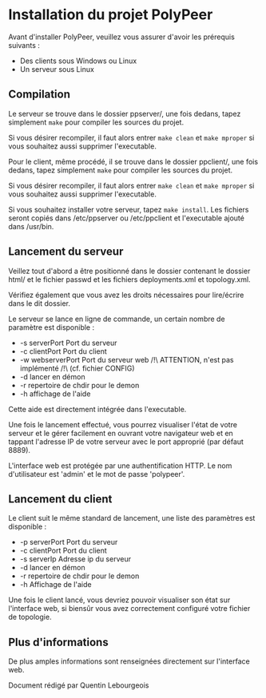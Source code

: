 Installation du projet PolyPeer
===============================

Avant d'installer PolyPeer, veuillez vous assurer d'avoir les prérequis suivants :

* Des clients sous Windows ou Linux
* Un serveur sous Linux

Compilation
--------------

Le serveur se trouve dans le dossier ppserver/, une fois dedans, tapez simplement `make`
pour compiler les sources du projet.

Si vous désirer recompiler, il faut alors entrer `make clean` et `make mproper` si vous
souhaitez aussi supprimer l'executable.

Pour le client, même procédé, il se trouve dans le dossier ppclient/, une fois dedans, 
tapez simplement `make` pour compiler les sources du projet.

Si vous désirer recompiler, il faut alors entrer `make clean` et `make mproper` si vous
souhaitez aussi supprimer l'executable.

Si vous souhaitez installer votre serveur, tapez `make install`. Les fichiers seront copiés
dans /etc/ppserver ou /etc/ppclient et l'executable ajouté dans /usr/bin.

Lancement du serveur
-----------------------

Veillez tout d'abord a être positionné dans le dossier contenant le dossier html/ et le fichier passwd et les fichiers deployments.xml et topology.xml.

Vérifiez également que vous avez les droits nécessaires pour lire/écrire dans le dit dossier.

Le serveur se lance en ligne de commande, un certain nombre de paramètre est disponible :

* -s serverPort Port du serveur
* -c clientPort Port du client
* -w webserverPort Port du serveur web /!\ ATTENTION, n'est pas implémenté /!\ (cf. fichier CONFIG)
* -d lancer en démon
* -r repertoire de chdir pour le demon
* -h affichage de l'aide

Cette aide est directement intégrée dans l'executable.

Une fois le lancement effectué, vous pourrez visualiser l'état de votre serveur et le gérer
facilement en ouvrant votre navigateur web et en tappant l'adresse IP de votre serveur avec
le port approprié (par défaut 8889).

L'interface web est protégée par une authentification HTTP. Le nom d'utilisateur est 'admin' et le mot
de passe 'polypeer'.

Lancement du client
----------------------

Le client suit le même standard de lancement, une liste des paramètres est disponible :

* -p serverPort Port du serveur
* -c clientPort Port du client
* -s serverIp Adresse ip du serveur
* -d lancer en démon
* -r repertoire de chdir pour le demon
* -h Affichage de l'aide

Une fois le client lancé, vous devriez pouvoir visualiser son état sur l'interface web, si biensûr
vous avez correctement configuré votre fichier de topologie.

Plus d'informations
-------------------

De plus amples informations sont renseignées directement sur l'interface web.

Document rédigé par Quentin Lebourgeois
